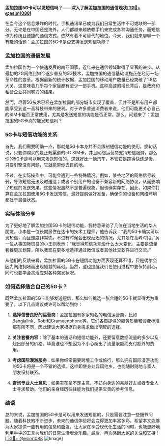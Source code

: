 **孟加拉国5G卡可以发短信吗？——深入了解孟加拉国的通信现状[[TG💪+ @esim1088](https://t.me/s/esim1088)]**

在当今这个信息爆炸的时代，手机通讯早已成为我们日常生活中不可或缺的一部分。无论是在中国还是海外，人们都越来越依赖手机来完成各种沟通任务，而短信作为传统且便捷的通信方式，依然有着不可替代的地位。今天，我们就来聊聊一个有趣的话题：孟加拉国的5G卡是否支持发送短信功能？

### 孟加拉国的通信发展

孟加拉国作为一个快速发展的南亚国家，近年来在通信领域取得了显著的进步。从最初的2G网络到如今逐步普及的5G技术，孟加拉国的通信基础设施正在经历一场革命性的变革。根据最新的统计数据，孟加拉国的移动用户数量已经突破了1.8亿大关，这意味着几乎每个家庭都有至少一部手机。这种高速的增长背后，是政府和私营企业共同努力的结果。

然而，尽管5G技术已经在孟加拉国的部分城市实现了覆盖，但并不是所有用户都能享受到这一高科技带来的便利。对于许多普通消费者来说，他们可能更关心自己的SIM卡能否正常使用，尤其是发送短信的功能是否正常。那么，问题来了：孟加拉国的5G卡真的能发短信吗？

### 5G卡与短信功能的关系

首先，我们需要明确一点，那就是5G卡本身并不会限制短信功能的使用。换句话说，只要你购买的是正规渠道的5G SIM卡，并且网络运营商支持短信服务，那么你的5G卡是可以用来发送短信的。这就好比一辆汽车，不管它是跑得快还是慢，只要引擎没有问题，它就能带你去目的地。

不过，在实际操作中，可能会遇到一些特殊情况。例如，某些地区的网络信号较弱，导致短信无法及时送达；或者个别用户的设备不兼容新的网络协议，从而影响了短信的发送效果。这些情况虽然不是普遍现象，但也确实存在。因此，如果你打算在孟加拉国使用5G卡发送短信，最好提前做好准备，确保你的设备和网络环境都处于最佳状态。

### 实际体验分享

为了更好地了解孟加拉国5G卡的短信功能，我特意采访了几位在当地生活的华人朋友。小李是一位长期居住在达卡的技术工程师，他告诉我：“我的5G卡确实可以发短信，而且速度非常快。不过有时候会出现延迟的情况，尤其是在高峰时段。”另一位从事国际贸易的小王则表示：“我觉得短信功能没什么太大变化，主要是流量套餐更加划算，所以我现在更多地选择通过微信或者其他社交软件进行交流。”

从他们的反馈来看，孟加拉国的5G卡在短信功能方面表现还算不错，只是偶尔会因为网络拥堵而出现短暂的延迟。当然，这也提醒我们在使用过程中要保持耐心，同时也要学会灵活应对各种突发状况。

### 如何选择适合自己的5G卡？

既然孟加拉国的5G卡能够发送短信，那么如何挑选一张合适的5G卡就显得尤为重要了。以下几点建议或许可以帮助到你：

1. **选择信誉良好的运营商**：孟加拉国有多家知名的电信运营商，比如Banglalink、Robi和Grameenphone等。它们各自提供的服务质量和资费标准都有所不同，因此建议大家根据自身需求做出明智的选择。
   
2. **关注套餐内容**：除了基本的通话和短信功能外，还要留意数据流量的多少以及超出部分的价格。毕竟谁也不想因为不小心超出了流量限额而支付额外的费用。

3. **考虑国际漫游服务**：如果你经常需要跨境工作或旅行，那么拥有国际漫游功能的5G卡将是一个不错的选择。这样即使身处异国他乡，也能随时随地与家人朋友保持联系。

4. **咨询专业人士意见**：如果实在拿不定主意，不妨向身边的亲朋好友或者专业人士寻求帮助。他们的亲身经历往往能为我们提供宝贵的参考信息。

### 结语

总的来说，孟加拉国的5G卡是可以用来发送短信的，只是需要注意一些细节问题。随着科技的不断进步，未来的通信体验将会变得更加丰富多彩。希望本文能够为大家提供一些有用的信息和启发，让大家在享受现代化生活的同时，也能更好地利用手中的工具为我们的日常生活增添乐趣。最后，再次感谢大家的关注和支持！[[TG💪+ @esim1088](https://t.me/s/esim1088) ![Image](https://i.postimg.cc/4NQfJmqS/Snipaste-2025-05-13-00-14-12.png)]